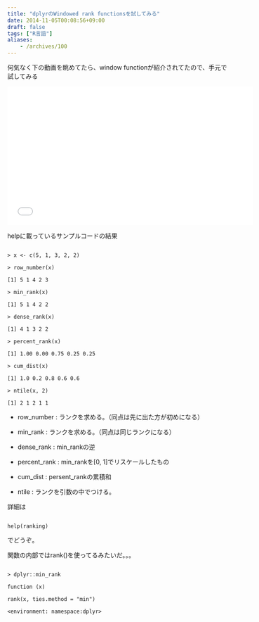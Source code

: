 ```yaml
---
title: "dplyrのWindowed rank functionsを試してみる"
date: 2014-11-05T00:08:56+09:00
draft: false
tags: ["R言語"]
aliases:
    - /archives/100
---
```


何気なく下の動画を眺めてたら、window functionが紹介されてたので、手元で試してみる

<iframe width="560" height="315" src="//www.youtube.com/embed/Ue08LVuk790" frameborder="0" allowfullscreen></iframe>

helpに載っているサンプルコードの結果
~~~~{.r}
> x <- c(5, 1, 3, 2, 2)
> row_number(x)
[1] 5 1 4 2 3
> min_rank(x)
[1] 5 1 4 2 2
> dense_rank(x)
[1] 4 1 3 2 2
> percent_rank(x)
[1] 1.00 0.00 0.75 0.25 0.25
> cum_dist(x)
[1] 1.0 0.2 0.8 0.6 0.6
> ntile(x, 2)
[1] 2 1 2 1 1
~~~~


 * row_number : ランクを求める。（同点は先に出た方が初めになる）
 * min_rank : ランクを求める。（同点は同じランクになる）
 * dense_rank : min_rankの逆
 * percent_rank : min_rankを[0, 1]でリスケールしたもの
 * cum_dist : persent_rankの累積和
 * ntile : ランクを引数の中でつける。

詳細は
~~~~{.r}
help(ranking)
~~~~
でどうぞ。

関数の内部ではrank()を使ってるみたいだ。。。
~~~~{.r}
> dplyr::min_rank
function (x) 
rank(x, ties.method = "min")
<environment: namespace:dplyr>
~~~~

